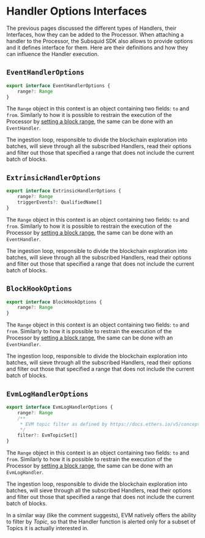 # Handler Options Interfaces

The previous pages discussed the different types of Handlers, their Interfaces, how they can be added to the Processor. When attaching a handler to the Processor, the Subsquid SDK also allows to provide options and it defines interface for them. Here are their definitions and how they can influence the Handler execution.

## `EventHandlerOptions`

```typescript
export interface EventHandlerOptions {
    range?: Range
}
```

The `Range` object in this context is an object containing two fields: `to` and `from`. Similarly to how it is possible to restrain the execution of the Processor by [setting a block range](../substrate-support/substrate-processor.md#start-block-global-execution-range), the same can be done with an `EventHandler`.

The ingestion loop, responsible to divide the blockchain exploration into batches, will sieve through all the subscribed Handlers, read their options and filter out those that specified a range that does not include the current batch of blocks.

## `ExtrinsicHandlerOptions`

```typescript
export interface ExtrinsicHandlerOptions {
    range?: Range
    triggerEvents?: QualifiedName[]
}
```

The `Range` object in this context is an object containing two fields: `to` and `from`. Similarly to how it is possible to restrain the execution of the Processor by [setting a block range](../substrate-support/substrate-processor.md#start-block-global-execution-range), the same can be done with an `EventHandler`.

The ingestion loop, responsible to divide the blockchain exploration into batches, will sieve through all the subscribed Handlers, read their options and filter out those that specified a range that does not include the current batch of blocks.

## `BlockHookOptions`

```typescript
export interface BlockHookOptions {
    range?: Range
}

```

The `Range` object in this context is an object containing two fields: `to` and `from`. Similarly to how it is possible to restrain the execution of the Processor by [setting a block range](../substrate-support/substrate-processor.md#start-block-global-execution-range), the same can be done with an `EventHandler`.

The ingestion loop, responsible to divide the blockchain exploration into batches, will sieve through all the subscribed Handlers, read their options and filter out those that specified a range that does not include the current batch of blocks.

## `EvmLogHandlerOptions`

```typescript
export interface EvmLogHandlerOptions {
    range?: Range
    /**
     * EVM topic filter as defined by https://docs.ethers.io/v5/concepts/events/#events--filters
     */
    filter?: EvmTopicSet[]
}

```

The `Range` object in this context is an object containing two fields: `to` and `from`. Similarly to how it is possible to restrain the execution of the Processor by [setting a block range](../substrate-support/substrate-processor.md#start-block-global-execution-range), the same can be done with an `EvmLogHandler`.

The ingestion loop, responsible to divide the blockchain exploration into batches, will sieve through all the subscribed Handlers, read their options and filter out those that specified a range that does not include the current batch of blocks.

In a similar way (like the comment suggests), EVM natively offers the ability to filter by _Topic_, so that the Handler function is alerted only for a subset of Topics it is actually interested in.&#x20;
